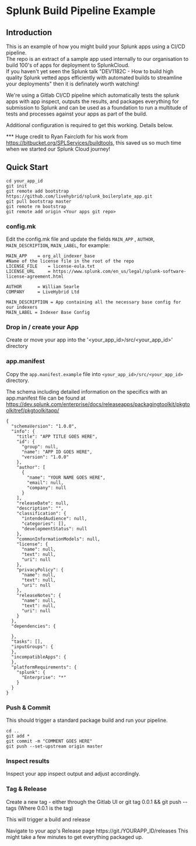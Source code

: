 # Splunk Build Pipeline Example

## Introduction
This is an example of how you might build your Splunk apps using a CI/CD pipeline.  
The repo is an extract of a sample app used internally to our organisation to build 100's of apps for deployment to SplunkCloud.  
If you haven't yet seen the Splunk talk "DEV1182C - How to build high quality Splunk vetted apps efficiently with automated builds to streamline your deployments" then it is definately worth watching!

We're using a Gitlab CI/CD pipeline which automatically tests the splunk apps with app inspect, outputs the results, and packages everything for submission to Splunk and can be used as a foundation to run a multitude of tests and processes against your apps as part of the build.

Additional configuration is required to get this working. Details below.

*** Huge credit to Ryan Faircloth for his work from  https://bitbucket.org/SPLServices/buildtools, this saved us so much time when we started our Splunk Cloud journey!


## Quick Start

```mkdir your_app_id
cd your_app_id
git init
git remote add bootstrap https://github.com/livehybrid/splunk_boilerplate_app.git
git pull bootstrap master
git remote rm bootstrap
git remote add origin <Your apps git repo>
```

### config.mk
Edit the config.mk file and update the fields `MAIN_APP` , `AUTHOR`, `MAIN_DESCRIPTION`, `MAIN_LABEL`, for example:

```
MAIN_APP    = org_all_indexer_base
#Name of the license file in the root of the repo
LICENSE_FILE    = license-eula.txt
LICENSE_URL     = https://www.splunk.com/en_us/legal/splunk-software-license-agreement.html

AUTHOR      = William Searle
COMPANY     = LiveHybrid Ltd

MAIN_DESCRIPTION = App containing all the necessary base config for our indexers
MAIN_LABEL = Indexer Base Config
```

### Drop in / create your App
Create or move your app into the '<your_app_id>/src/<your_app_id>' directory

### app.manifest
Copy the `app.manifest.example` file into `<your_app_id>/src/<your_app_id>` directory.  

The schema including detailed information on the specifics with an app.manifest file can be found at https://dev.splunk.com/enterprise/docs/releaseapps/packagingtoolkit/pkgtoolkitref/pkgtoolkitapp/

```
{
  "schemaVersion": "1.0.0",
  "info": {
    "title": "APP TITLE GOES HERE",
    "id": {
      "group": null,
      "name": "APP ID GOES HERE",
      "version": "1.0.0"
    },
    "author": [
      {
        "name": "YOUR NAME GOES HERE",
        "email": null,
        "company": null
      }
    ],
    "releaseDate": null,
    "description": "",
    "classification": {
      "intendedAudience": null,
      "categories": [],
      "developmentStatus": null
    },
    "commonInformationModels": null,
    "license": {
      "name": null,
      "text": null,
      "uri": null
    },
    "privacyPolicy": {
      "name": null,
      "text": null,
      "uri": null
    },
    "releaseNotes": {
      "name": null,
      "text": null,
      "uri": null
    }
  },
  "dependencies": {

  },
  "tasks": [],
  "inputGroups": {
  },
  "incompatibleApps": {
  },
  "platformRequirements": {
    "splunk": {
      "Enterprise": "*"
    }
  }
}
```

### Push & Commit

This should trigger a standard package build and run your pipeline.


```
cd ..
git add *
git commit -m "COMMENT GOES HERE"
git push --set-upstream origin master
```

### Inspect results
Inspect your app inspect output and adjust accordingly.

### Tag & Release
Create a new tag - either through the Gitlab UI or git tag 0.0.1 && git push --tags (Where 0.0.1 is the tag)

This will trigger a build and release

Navigate to your app's Release page https://git.<yourGitLabInstance>/YOURAPP_ID/releases 
This might take a few minutes to get everything packaged up.